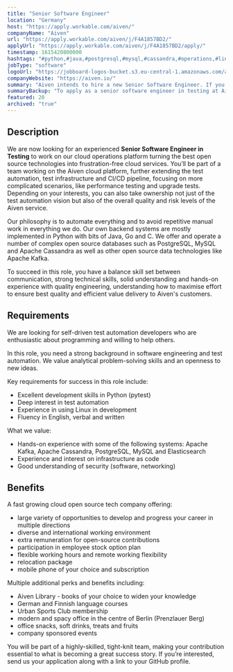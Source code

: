 ```yaml
---
title: "Senior Software Engineer"
location: "Germany"
host: "https://apply.workable.com/aiven/"
companyName: "Aiven"
url: "https://apply.workable.com/aiven/j/F4A1857BD2/"
applyUrl: "https://apply.workable.com/aiven/j/F4A1857BD2/apply/"
timestamp: 1615420800000
hashtags: "#python,#java,#postgresql,#mysql,#cassandra,#operations,#linux,#git,#elasticsearch,#office"
jobType: "software"
logoUrl: "https://jobboard-logos-bucket.s3.eu-central-1.amazonaws.com/aiven"
companyWebsite: "https://aiven.io/"
summary: "Aiven intends to hire a new Senior Software Engineer. If you have a strong background in software engineering and test automation, consider applying."
summaryBackup: "To apply as a senior software engineer in testing at Aiven, you preferably need to have some knowledge of: #python, #java, #operations."
featured: 20
archived: "true"
---
```


## Description

We are now looking for an experienced **Senior Software Engineer in Testing** to work on our cloud operations platform turning the best open source technologies into frustration-free cloud services. You’ll be part of a team working on the Aiven cloud platform, further extending the test automation, test infrastructure and CI/CD pipeline, focusing on more complicated scenarios, like performance testing and upgrade tests. Depending on your interests, you can also take ownership not just of the test automation vision but also of the overall quality and risk levels of the Aiven service.

Our philosophy is to automate everything and to avoid repetitive manual work in everything we do. Our own backend systems are mostly implemented in Python with bits of Java, Go and C. We offer and operate a number of complex open source databases such as PostgreSQL, MySQL and Apache Cassandra as well as other open source data technologies like Apache Kafka.

To succeed in this role, you have a balance skill set between communication, strong technical skills, solid understanding and hands-on experience with quality engineering, understanding how to maximise effort to ensure best quality and efficient value delivery to Aiven's customers.

## Requirements

We are looking for self-driven test automation developers who are enthusiastic about programming and willing to help others.

In this role, you need a strong background in software engineering and test automation. We value analytical problem-solving skills and an openness to new ideas.

Key requirements for success in this role include:

*   Excellent development skills in Python (pytest)
*   Deep interest in test automation
*   Experience in using Linux in development
*   Fluency in English, verbal and written

What we value:

*   Hands-on experience with some of the following systems: Apache Kafka, Apache Cassandra, PostgreSQL, MySQL and Elasticsearch
*   Experience and interest on infrastructure as code
*   Good understanding of security (software, networking)

## Benefits

A fast growing cloud open source tech company offering:

*   large variety of opportunities to develop and progress your career in multiple directions
*   diverse and international working environment
*   extra remuneration for open-source contributions
*   participation in employee stock option plan
*   flexible working hours and remote working flexibility
*   relocation package
*   mobile phone of your choice and subscription

Multiple additional perks and benefits including:

*   Aiven Library - books of your choice to widen your knowledge
*   German and Finnish language courses
*   Urban Sports Club membership
*   modern and spacy office in the centre of Berlin (Prenzlauer Berg)
*   office snacks, soft drinks, treats and fruits
*   company sponsored events

You will be part of a highly-skilled, tight-knit team, making your contribution essential to what is becoming a great success story. If you’re interested, send us your application along with a link to your GitHub profile.
